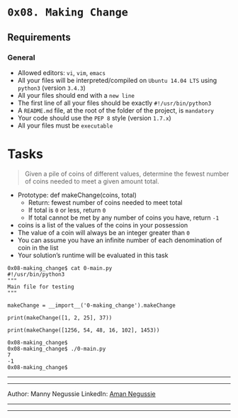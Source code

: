# ```0x08. Making Change```


## Requirements

### General

- Allowed editors: `vi`, `vim`, `emacs`
- All your files will be interpreted/compiled on `Ubuntu 14.04 LTS` using `python3` (version `3.4.3`)
- All your files should end with a `new line`
- The first line of all your files should be exactly `#!/usr/bin/python3`
- A `README.md` file, at the root of the folder of the project, is `mandatory`
- Your code should use the `PEP 8` style (version `1.7.x`)
- All your files must be `executable`

# Tasks

> Given a pile of coins of different values, determine the fewest number of coins needed to meet a given amount total.

- Prototype: def makeChange(coins, total)
    - Return: fewest number of coins needed to meet total
    - If total is `0` or less, return `0`
    - If total cannot be met by any number of coins you have, return `-1`
- coins is a list of the values of the coins in your possession
- The value of a coin will always be an integer greater than `0`
- You can assume you have an infinite number of each denomination of coin in the list
- Your solution’s runtime will be evaluated in this task

```
0x08-making_change$ cat 0-main.py
#!/usr/bin/python3
"""
Main file for testing
"""

makeChange = __import__('0-making_change').makeChange

print(makeChange([1, 2, 25], 37))

print(makeChange([1256, 54, 48, 16, 102], 1453))

0x08-making_change$
0x08-making_change$ ./0-main.py
7
-1
0x08-making_change$

```

--------------------------------------------------------------------------------
--------------------------------------------------------------------------------

Author: Manny Negussie
LinkedIn: [Aman Negussie](https://www.linkedin.com/in/amanuel-negussie-845692216)

--------------------------------------------------------------------------------
--------------------------------------------------------------------------------

